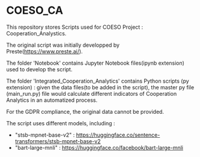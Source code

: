 # COESO_CA
This repository stores Scripts used for COESO Project : Cooperation_Analystics.

The original script was initially developped by Preste(https://www.preste.ai/).

The folder 'Notebook' contains Jupyter Notebook files(ipynb extension) used to develop the script.

The folder 'Integrated_Cooperation_Analytics' contains Python scripts (py extension) : given the data files(to be added in the script), the master py file (main_run.py) file would calculate different indicators of Cooperation Analytics in an automatized process.

For the GDPR compliance, the original data cannot be provided.

The script uses different models, including : 
- "stsb-mpnet-base-v2" : https://huggingface.co/sentence-transformers/stsb-mpnet-base-v2
- "bart-large-mnli" : https://huggingface.co/facebook/bart-large-mnli




